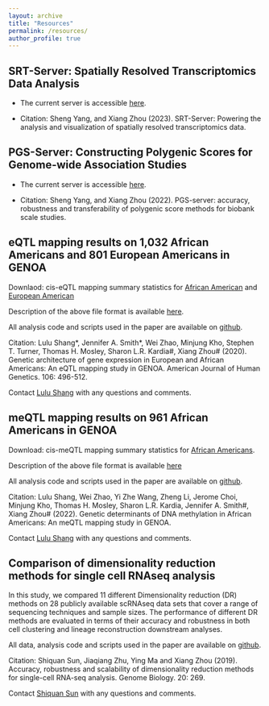 ```yaml
---
layout: archive
title: "Resources"
permalink: /resources/
author_profile: true
---
```



## SRT-Server: Spatially Resolved Transcriptomics Data Analysis

* The current server is accessible <a href="https://spatialtranscriptomicsanalysis.com">here</a>.

* Citation: Sheng Yang, and Xiang Zhou (2023). SRT-Server: Powering the analysis and visualization of spatially resolved transcriptomics data.


## PGS-Server: Constructing Polygenic Scores for Genome-wide Association Studies

* The current server is accessible <a href="https://pgs-server.com">here</a>.

* Citation: Sheng Yang, and Xiang Zhou (2022). PGS-server: accuracy, robustness and transferability of polygenic score methods for biobank scale studies. 


## eQTL mapping results on 1,032 African Americans and 801 European Americans in GENOA

Downlaod: cis-eQTL mapping summary statistics for <a href="AA_summary_statistics.txt.gz">African American</a> and <a href="EA_summary_statistics.txt.gz">European American</a>

Description of the above file format is available <a href="GENOA_eQTL_README.txt">here</a>.

All analysis code and scripts used in the paper are available on <a href="https://github.com/shangll123/GENOA_eQTL">github</a>.

Citation: Lulu Shang\*, Jennifer A. Smith\*, Wei Zhao, Minjung Kho, Stephen T. Turner, Thomas H. Mosley, Sharon L.R. Kardia#, Xiang Zhou# (2020). Genetic architecture of gene expression in European and African Americans: An eQTL mapping study in GENOA. American Journal of Human Genetics. 106: 496-512.

Contact <a href="mailto:shanglu@umich.edu">Lulu Shang</a> with any questions and comments.


## meQTL mapping results on 961 African Americans in GENOA

Download: cis-meQTL mapping summary statistics for <a href="GENOA_meQTL_summary_stat_allchr.zip">African Americans</a>.

Description of the above file format is available <a href="GENOA_meQTL_README.txt">here</a>

All analysis code and scripts used in the paper are available on <a href="https://github.com/shangll123/GENOA_meQTL">github</a>.

Citation: Lulu Shang, Wei Zhao, Yi Zhe Wang, Zheng Li, Jerome Choi, Minjung Kho, Thomas H. Mosley, Sharon L.R. Kardia, Jennifer A. Smith#, Xiang Zhou# (2022). Genetic determinants of DNA methylation in African Americans: An meQTL mapping study in GENOA. 

Contact <a href="mailto:shanglu@umich.edu">Lulu Shang</a> with any questions and comments.


## Comparison of dimensionality reduction methods for single cell RNAseq analysis

In this study, we compared 11 different Dimensionality reduction (DR) methods on 28 publicly available scRNAseq data sets that cover a range of sequencing techniques and sample sizes. The performance of different DR methods are evaluated in terms of their accuracy and robustness in both cell clustering and lineage reconstruction downstream analyses.

All data, analysis code and scripts used in the paper are available on <a href="https://github.com/xzhoulab/DRComparison">github</a>.

Citation: Shiquan Sun, Jiaqiang Zhu, Ying Ma and Xiang Zhou (2019). Accuracy, robustness and scalability of dimensionality reduction methods for single-cell RNA-seq analysis. Genome Biology. 20: 269.

Contact <a href="mailto:sqsunsph@xjtu.edu.cn">Shiquan Sun</a> with any questions and comments.